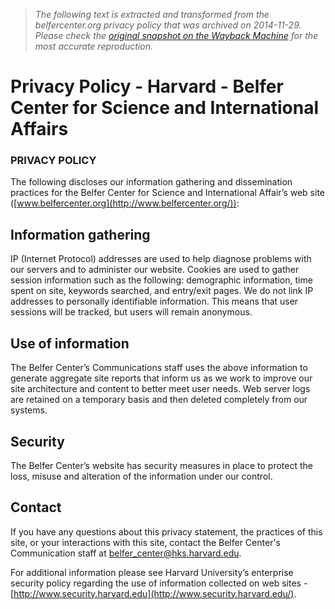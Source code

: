 > *The following text is extracted and transformed from the belfercenter.org privacy policy that was archived on 2014-11-29. Please check the [original snapshot on the Wayback Machine](https://web.archive.org/web/20141129092925id_/http%3A//belfercenter.org/privacypolicy.html) for the most accurate reproduction.*

# Privacy Policy - Harvard - Belfer Center for Science and International Affairs

### PRIVACY POLICY

  


The following discloses our information gathering and dissemination practices for the Belfer Center for Science and International Affair’s web site ([www.belfercenter.org](http://www.belfercenter.org/)):

## Information gathering

IP (Internet Protocol) addresses are used to help diagnose problems with our servers and to administer our website. Cookies are used to gather session information such as the following: demographic information, time spent on site, keywords searched, and entry/exit pages. We do not link IP addresses to personally identifiable information. This means that user sessions will be tracked, but users will remain anonymous.

## Use of information

The Belfer Center’s Communications staff uses the above information to generate aggregate site reports that inform us as we work to improve our site architecture and content to better meet user needs. Web server logs are retained on a temporary basis and then deleted completely from our systems.

## Security

The Belfer Center’s website has security measures in place to protect the loss, misuse and alteration of the information under our control.

## Contact

If you have any questions about this privacy statement, the practices of this site, or your interactions with this site, contact the Belfer Center's Communication staff at [belfer_center@hks.harvard.edu](mailto:belfer_center@hks.harvard.edu?subject=BCSIA%20Web%20Site%20Feedback).

For additional information please see Harvard University’s enterprise security policy regarding the use of information collected on web sites - [http://www.security.harvard.edu](http://www.security.harvard.edu/).
